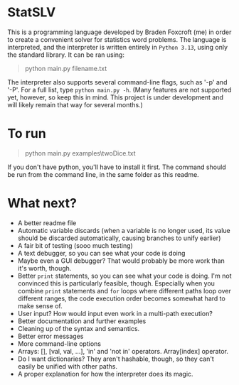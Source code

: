 # StatSLV
This is a programming language developed by Braden Foxcroft (me) in order to create a convenient solver for statistics word problems.
The language is interpreted, and the interpreter is written entirely in `Python 3.13`, using only the standard library. It can be ran using:

> python main.py filename.txt

The interpreter also supports several command-line flags, such as '-p' and '-P'. For a full list, type `python main.py -h`. (Many features are not supported yet, however, so keep this in mind. This project is under development and will likely remain that way for several months.)
# To run

> python main.py examples\twoDice.txt

If you don't have python, you'll have to install it first. The command should be run from the command line, in the same folder as this readme.

# What next?
- A better readme file
- Automatic variable discards (when a variable is no longer used, its value should be discarded automatically, causing branches to unify earlier)
- A fair bit of testing (sooo much testing)
- A text debugger, so you can see what your code is doing
- Maybe even a GUI debugger? That would probably be more work than it's worth, though.
- Better `print` statements, so you can see what your code is doing. I'm not convinced this is particularly feasible, though. Especially when you combine `print` statements and `for` loops where different paths loop over different ranges, the code execution order becomes somewhat hard to make sense of.
- User input? How would input even work in a multi-path execution?
- Better documentation and further examples
- Cleaning up of the syntax and semantics.
- Better error messages
- More command-line options
- Arrays: [], [val, val, ...], 'in' and 'not in' operators. Array[index] operator.
- Do I want dictionaries? They aren't hashable, though, so they can't easily be unified with other paths.
- A proper explanation for how the interpreter does its magic.
